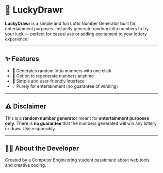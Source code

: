 # 🎰 LuckyDrawr

**LuckyDrawr** is a simple and fun Lotto Number Generator built for entertainment purposes. Instantly generate random lotto numbers to try your luck — perfect for casual use or adding excitement to your lottery experience!

---

## ✨ Features

- 🎲 Generates random lotto numbers with one click  
- 🔁 Option to regenerate numbers anytime  
- 📱 Simple and user-friendly interface  
- 💡 Purely for entertainment (no guarantee of winning)  

---

## ⚠️ Disclaimer

This is a **random number generator** meant for **entertainment purposes only**. There is **no guarantee** that the numbers generated will win any lottery or draw. Use responsibly.

---

## 🙋‍♂️ About the Developer

Created by a Computer Engineering student passionate about web tools and creative coding.
